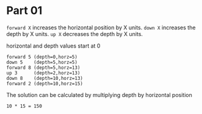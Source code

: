 # Part 01

`forward X` increases the horizontal position by X units.
`down X` increases the depth by X units.
`up X` decreases the depth by X units.

horizontal and depth values start at 0

```
forward 5 (depth=0,horz=5)
down 5    (depth=5,horz=5)
forward 8 (depth=5,horz=13)
up 3      (depth=2,horz=13)
down 8    (depth=10,horz=13)
forward 2 (depth=10,horz=15)
```

The solution can be calculated by multiplying depth by horizontal position

`10 * 15 = 150`

